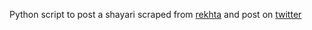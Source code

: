Python script to post a shayari scraped from [rekhta](https://rekhta.org/) and post on [twitter](https://twitter.com/)
